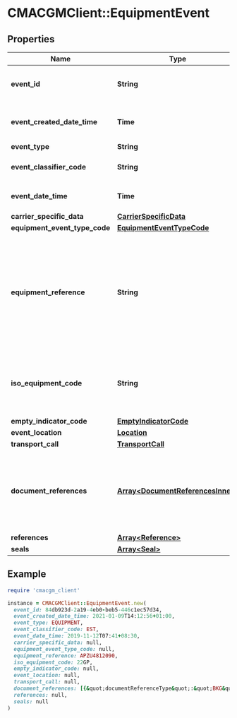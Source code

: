 # CMACGMClient::EquipmentEvent

## Properties

| Name | Type | Description | Notes |
| ---- | ---- | ----------- | ----- |
| **event_id** | **String** | The unique identifier for the event (the message - not the source). &lt;b&gt;NB&lt;/b&gt;&amp;#58; This field should be considered Metadata | [optional] |
| **event_created_date_time** | **Time** | The timestamp of when the event was created. &lt;b&gt;NB&lt;/b&gt;&amp;#58; This field should be considered Metadata |  |
| **event_type** | **String** |  |  |
| **event_classifier_code** | **String** | Code for the event classifier can be - PLN (Planned) - ACT (Actual) - EST (Estimated) |  |
| **event_date_time** | **Time** | The local date and time, where the event took place or when the event will take place, in ISO 8601 format. |  |
| **carrier_specific_data** | [**CarrierSpecificData**](CarrierSpecificData.md) |  | [optional] |
| **equipment_event_type_code** | [**EquipmentEventTypeCode**](EquipmentEventTypeCode.md) |  |  |
| **equipment_reference** | **String** | The unique identifier for the equipment, which should follow the BIC ISO Container Identification Number where possible. According to ISO 6346, a container identification code consists of a 4-letter prefix and a 7-digit number (composed of a 3-letter owner code, a category identifier, a serial number, and a check-digit). If a container does not comply with ISO 6346, it is suggested to follow Recommendation | [optional] |
| **iso_equipment_code** | **String** | Unique code for the different equipment size/type used for transporting commodities. The code is a concatenation of ISO Equipment Size Code and ISO Equipment Type Code A and follows the ISO 6346 standard. | [optional] |
| **empty_indicator_code** | [**EmptyIndicatorCode**](EmptyIndicatorCode.md) |  |  |
| **event_location** | [**Location**](Location.md) |  | [optional] |
| **transport_call** | [**TransportCall**](TransportCall.md) |  | [optional] |
| **document_references** | [**Array&lt;DocumentReferencesInner&gt;**](DocumentReferencesInner.md) | An optional list of key-value (documentReferenceType-documentReferenceValue) pairs representing links to objects relevant to the event. The &lt;b&gt;documentReferenceType&lt;/b&gt;-field is used to describe where the &lt;b&gt;documentReferenceValue&lt;/b&gt;-field is pointing to. | [optional] |
| **references** | [**Array&lt;Reference&gt;**](Reference.md) |  | [optional] |
| **seals** | [**Array&lt;Seal&gt;**](Seal.md) |  | [optional] |

## Example

```ruby
require 'cmacgm_client'

instance = CMACGMClient::EquipmentEvent.new(
  event_id: 84db923d-2a19-4eb0-beb5-446c1ec57d34,
  event_created_date_time: 2021-01-09T14:12:56+01:00,
  event_type: EQUIPMENT,
  event_classifier_code: EST,
  event_date_time: 2019-11-12T07:41+08:30,
  carrier_specific_data: null,
  equipment_event_type_code: null,
  equipment_reference: APZU4812090,
  iso_equipment_code: 22GP,
  empty_indicator_code: null,
  event_location: null,
  transport_call: null,
  document_references: [{&quot;documentReferenceType&quot;:&quot;BKG&quot;,&quot;documentReferenceValue&quot;:&quot;ABC123123123&quot;},{&quot;documentReferenceType&quot;:&quot;TRD&quot;,&quot;documentReferenceValue&quot;:&quot;85943567-eedb-98d3-f4ed-aed697474ed4&quot;}],
  references: null,
  seals: null
)
```


